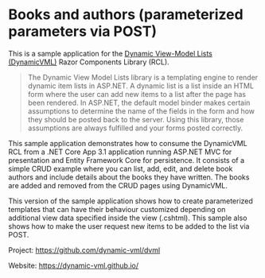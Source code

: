# Books and authors (parameterized parameters via POST)

This is a sample application for the [Dynamic View-Model Lists (DynamicVML)](https://dynamic-mvl.github.io/) Razor Components Library (RCL).

> The Dynamic View Model Lists library is a templating engine to render dynamic item lists in ASP.NET. 
> A dynamic list is a list inside an HTML form where the user can add new items to a list after the page
> has been rendered. In ASP.NET, the default model binder makes certain assumptions to determine the name
> of the fields in the form and how they should be posted back to the server. Using this library, those
> assumptions are always fulfilled and your forms posted correctly.

This sample application demonstrates how to consume the DynamicVML RCL from a .NET Core App 3.1
application running ASP.NET MVC for presentation and Entity Framework Core for persistence. It
consists of a simple CRUD example where you can list, add, edit, and delete book authors and
include details about the books they have written. The books are added and removed from the
CRUD pages using DynamicVML.

This version of the sample application shows how to create parameterized templates that can have
their behaviour customized depending on additional view data specified inside the view (.cshtml).
This sample also shows how to make the user request new items to be added to the list via POST.


Project: https://github.com/dynamic-vml/dvml

Website: https://dynamic-vml.github.io/
